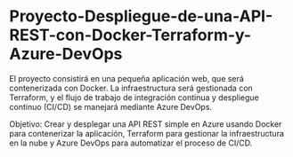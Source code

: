 # Proyecto-Despliegue-de-una-API-REST-con-Docker-Terraform-y-Azure-DevOps
El proyecto consistirá en una pequeña aplicación web, que será contenerizada con Docker. La infraestructura será gestionada con Terraform, y el flujo de trabajo de integración continua y despliegue continuo (CI/CD) se manejará mediante Azure DevOps.

Objetivo:
Crear y desplegar una API REST simple en Azure usando Docker para contenerizar la aplicación, Terraform para gestionar la infraestructura en la nube y Azure DevOps para automatizar el proceso de CI/CD.
